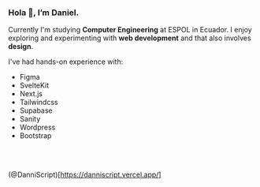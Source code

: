 ### Hola 👋, I’m Daniel.

Currently I'm studying __Computer Engineering__ at ESPOL in Ecuador. I enjoy exploring and experimenting with __web development__ and that also involves __design__.

I've had hands-on experience with:

- Figma
- SvelteKit
- Next.js
- Tailwindcss
- Supabase
- Sanity
- Wordpress
- Bootstrap
<br />
<br />

(@DanniScript)[https://danniscript.vercel.app/]
